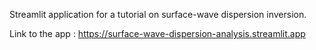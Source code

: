 Streamlit application for a tutorial on surface-wave dispersion inversion.

Link to the app : https://surface-wave-dispersion-analysis.streamlit.app
